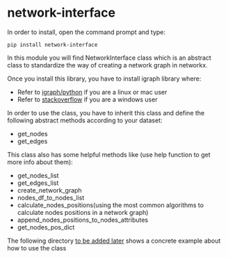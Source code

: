 

# network-interface
In order to install, open the command prompt and type:
```
pip install network-interface
```

In this module you will find NetworkInterface class which is an abstract class to standardize the way of creating a network graph in networkx.

Once you install this library, you have to install igraph library where:
- Refer to [igraph/python](https://igraph.org/python/ ) if you are a linux or mac user
- Refer to [stackoverflow](https://stackoverflow.com/questions/34113151/how-to-install-igraph-for-python-on-windows) if you are a windows user

In order to use the class, you have to inherit this class and define the following abstract methods according to your dataset:
- get_nodes
- get_edges

This class also has some helpful methods like (use help function to get more info about them):
- get_nodes_list
- get_edges_list
- create_network_graph
- nodes_df_to_nodes_list
- calculate_nodes_positions(using the most common algorithms to calculate nodes positions in a network graph)
- append_nodes_positions_to_nodes_attributes
- get_nodes_pos_dict

The following directory [to be added later]() shows a concrete example about how to use the class

